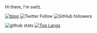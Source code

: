 Hi there, I'm swfz.

[![blog](https://img.shields.io/badge/-blog-blue)](https://swfz.hatenablog.com/)
![Twitter Follow](https://img.shields.io/twitter/follow/swfz?label=Follow)
![GitHub followers](https://img.shields.io/github/followers/swfz?label=Follow&style=social)

![github stats](https://github-readme-stats.vercel.app/api?username=swfz&theme=cobalt&show_icons=true)
[![Top Langs](https://github-readme-stats.vercel.app/api/top-langs/?username=swfz)](https://github.com/anuraghazra/github-readme-stats)
